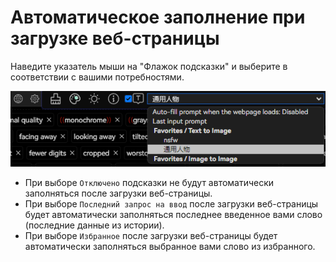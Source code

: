 # Автоматическое заполнение при загрузке веб-страницы

Наведите указатель мыши на "Флажок подсказки" и выберите в соответствии с вашими потребностями.

![](../assets/images/AutoInputPrompt/auto_input_prompt_en.png)

- При выборе `Отключено` подсказки не будут автоматически заполняться после загрузки веб-страницы.
- При выборе `Последний запрос на ввод` после загрузки веб-страницы будет автоматически заполняться последнее введенное вами слово (последние данные из истории).
- При выборе `Избранное` после загрузки веб-страницы будет автоматически заполняться выбранное вами слово из избранного.